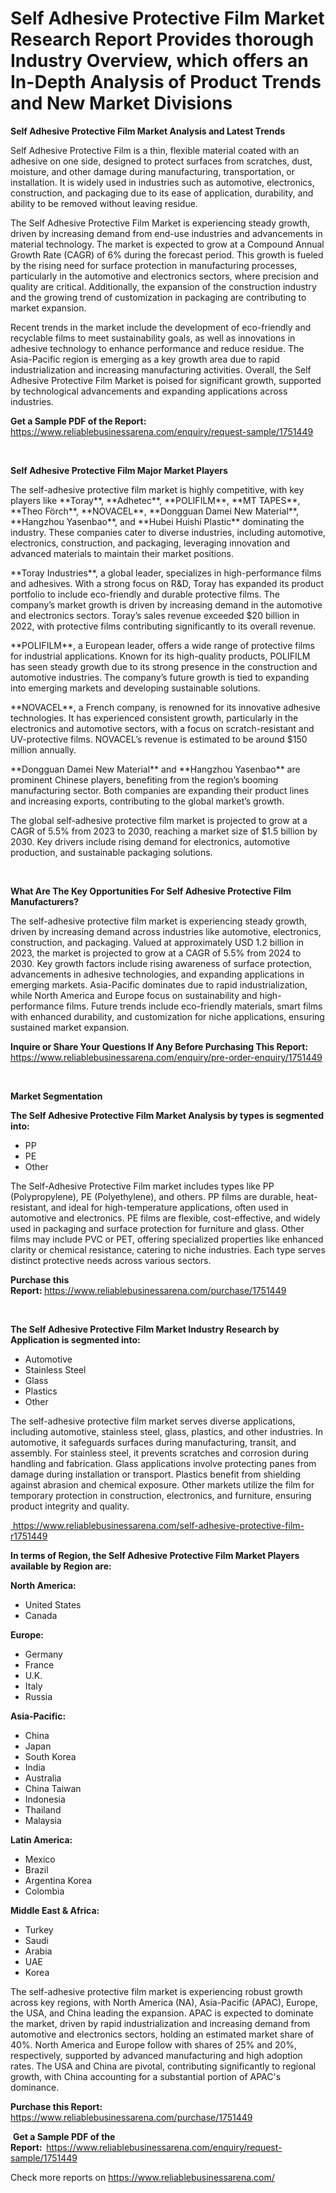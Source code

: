 <p><h1>Self Adhesive Protective Film Market Research Report Provides thorough Industry Overview, which offers an In-Depth Analysis of Product Trends and New Market Divisions</h1></p><p><strong>Self Adhesive Protective Film Market Analysis and Latest Trends</strong></p>
<p><p>Self Adhesive Protective Film is a thin, flexible material coated with an adhesive on one side, designed to protect surfaces from scratches, dust, moisture, and other damage during manufacturing, transportation, or installation. It is widely used in industries such as automotive, electronics, construction, and packaging due to its ease of application, durability, and ability to be removed without leaving residue.</p><p>The Self Adhesive Protective Film Market is experiencing steady growth, driven by increasing demand from end-use industries and advancements in material technology. The market is expected to grow at a Compound Annual Growth Rate (CAGR) of 6% during the forecast period. This growth is fueled by the rising need for surface protection in manufacturing processes, particularly in the automotive and electronics sectors, where precision and quality are critical. Additionally, the expansion of the construction industry and the growing trend of customization in packaging are contributing to market expansion.</p><p>Recent trends in the market include the development of eco-friendly and recyclable films to meet sustainability goals, as well as innovations in adhesive technology to enhance performance and reduce residue. The Asia-Pacific region is emerging as a key growth area due to rapid industrialization and increasing manufacturing activities. Overall, the Self Adhesive Protective Film Market is poised for significant growth, supported by technological advancements and expanding applications across industries.</p></p>
<p><strong>Get a Sample PDF of the Report:&nbsp;</strong> <a href="https://www.reliablebusinessarena.com/enquiry/request-sample/1751449?utm_campaign=2269&utm_medium=2&utm_source=Github&utm_content=ia&utm_term=26012025&utm_id=self-adhesive-protective-film">https://www.reliablebusinessarena.com/enquiry/request-sample/1751449</a></p>
<p>&nbsp;</p>
<p><strong>Self Adhesive Protective Film Major Market Players</strong></p>
<p><p>The self-adhesive protective film market is highly competitive, with key players like **Toray**, **Adhetec**, **POLIFILM**, **MT TAPES**, **Theo Förch**, **NOVACEL**, **Dongguan Damei New Material**, **Hangzhou Yasenbao**, and **Hubei Huishi Plastic** dominating the industry. These companies cater to diverse industries, including automotive, electronics, construction, and packaging, leveraging innovation and advanced materials to maintain their market positions.</p><p>**Toray Industries**, a global leader, specializes in high-performance films and adhesives. With a strong focus on R&D, Toray has expanded its product portfolio to include eco-friendly and durable protective films. The company’s market growth is driven by increasing demand in the automotive and electronics sectors. Toray’s sales revenue exceeded $20 billion in 2022, with protective films contributing significantly to its overall revenue.</p><p>**POLIFILM**, a European leader, offers a wide range of protective films for industrial applications. Known for its high-quality products, POLIFILM has seen steady growth due to its strong presence in the construction and automotive industries. The company’s future growth is tied to expanding into emerging markets and developing sustainable solutions.</p><p>**NOVACEL**, a French company, is renowned for its innovative adhesive technologies. It has experienced consistent growth, particularly in the electronics and automotive sectors, with a focus on scratch-resistant and UV-protective films. NOVACEL’s revenue is estimated to be around $150 million annually.</p><p>**Dongguan Damei New Material** and **Hangzhou Yasenbao** are prominent Chinese players, benefiting from the region’s booming manufacturing sector. Both companies are expanding their product lines and increasing exports, contributing to the global market’s growth.</p><p>The global self-adhesive protective film market is projected to grow at a CAGR of 5.5% from 2023 to 2030, reaching a market size of $1.5 billion by 2030. Key drivers include rising demand for electronics, automotive production, and sustainable packaging solutions.</p></p>
<p>&nbsp;</p>
<p><strong>What Are The Key Opportunities For Self Adhesive Protective Film Manufacturers?</strong></p>
<p><p>The self-adhesive protective film market is experiencing steady growth, driven by increasing demand across industries like automotive, electronics, construction, and packaging. Valued at approximately USD 1.2 billion in 2023, the market is projected to grow at a CAGR of 5.5% from 2024 to 2030. Key growth factors include rising awareness of surface protection, advancements in adhesive technologies, and expanding applications in emerging markets. Asia-Pacific dominates due to rapid industrialization, while North America and Europe focus on sustainability and high-performance films. Future trends include eco-friendly materials, smart films with enhanced durability, and customization for niche applications, ensuring sustained market expansion.</p></p>
<p><strong>Inquire or Share Your Questions If Any Before Purchasing This Report:</strong> <a href="https://www.reliablebusinessarena.com/enquiry/pre-order-enquiry/1751449?utm_campaign=2269&utm_medium=2&utm_source=Github&utm_content=ia&utm_term=26012025&utm_id=self-adhesive-protective-film">https://www.reliablebusinessarena.com/enquiry/pre-order-enquiry/1751449</a></p>
<p>&nbsp;</p>
<p><strong>Market Segmentation</strong></p>
<p><strong>The Self Adhesive Protective Film Market Analysis by types is segmented into:</strong></p>
<p><ul><li>PP</li><li>PE</li><li>Other</li></ul></p>
<p><p>The Self-Adhesive Protective Film market includes types like PP (Polypropylene), PE (Polyethylene), and others. PP films are durable, heat-resistant, and ideal for high-temperature applications, often used in automotive and electronics. PE films are flexible, cost-effective, and widely used in packaging and surface protection for furniture and glass. Other films may include PVC or PET, offering specialized properties like enhanced clarity or chemical resistance, catering to niche industries. Each type serves distinct protective needs across various sectors.</p></p>
<p><strong>Purchase this Report:&nbsp;</strong><a href="https://www.reliablebusinessarena.com/purchase/1751449?utm_campaign=2269&utm_medium=2&utm_source=Github&utm_content=ia&utm_term=26012025&utm_id=self-adhesive-protective-film">https://www.reliablebusinessarena.com/purchase/1751449</a></p>
<p>&nbsp;</p>
<p><strong>The Self Adhesive Protective Film Market Industry Research by Application is segmented into:</strong></p>
<p><ul><li>Automotive</li><li>Stainless Steel</li><li>Glass</li><li>Plastics</li><li>Other</li></ul></p>
<p><p>The self-adhesive protective film market serves diverse applications, including automotive, stainless steel, glass, plastics, and other industries. In automotive, it safeguards surfaces during manufacturing, transit, and assembly. For stainless steel, it prevents scratches and corrosion during handling and fabrication. Glass applications involve protecting panes from damage during installation or transport. Plastics benefit from shielding against abrasion and chemical exposure. Other markets utilize the film for temporary protection in construction, electronics, and furniture, ensuring product integrity and quality.</p></p>
<p><a href="https://www.reliablebusinessarena.com/self-adhesive-protective-film-r1751449?utm_campaign=2269&utm_medium=2&utm_source=Github&utm_content=ia&utm_term=26012025&utm_id=self-adhesive-protective-film">&nbsp;https://www.reliablebusinessarena.com/self-adhesive-protective-film-r1751449</a></p>
<p><strong>In terms of Region, the Self Adhesive Protective Film Market Players available by Region are:</strong></p>
<p>
    <p> <strong> North America: </strong>
        <ul>
            <li>United States</li>
            <li>Canada</li>
        </ul>
        </p> 
    <p> <strong> Europe: </strong>
        <ul>
            <li>Germany</li>
            <li>France</li>
            <li>U.K.</li>
            <li>Italy</li>
            <li>Russia</li>
        </ul>
        </p> 
    <p> <strong> Asia-Pacific: </strong>
        <ul>
            <li>China</li>
            <li>Japan</li>
            <li>South Korea</li>
            <li>India</li>
            <li>Australia</li>
            <li>China Taiwan</li>
            <li>Indonesia</li>
            <li>Thailand</li>
            <li>Malaysia</li>
        </ul>
        </p> 
    <p> <strong> Latin America: </strong>
        <ul>
            <li>Mexico</li>
            <li>Brazil</li>
            <li>Argentina Korea</li>
            <li>Colombia</li>
        </ul>
        </p> 
    <p> <strong> Middle East & Africa: </strong>
        <ul>
            <li>Turkey</li>
            <li>Saudi</li>
            <li>Arabia</li>
            <li>UAE</li>
            <li>Korea</li>
        </ul>
    </p>
    </p>
<p><p>The self-adhesive protective film market is experiencing robust growth across key regions, with North America (NA), Asia-Pacific (APAC), Europe, the USA, and China leading the expansion. APAC is expected to dominate the market, driven by rapid industrialization and increasing demand from automotive and electronics sectors, holding an estimated market share of 40%. North America and Europe follow with shares of 25% and 20%, respectively, supported by advanced manufacturing and high adoption rates. The USA and China are pivotal, contributing significantly to regional growth, with China accounting for a substantial portion of APAC's dominance.</p></p>
<p><strong>Purchase this Report: </strong><a href="https://www.reliablebusinessarena.com/purchase/1751449?utm_campaign=2269&utm_medium=2&utm_source=Github&utm_content=ia&utm_term=26012025&utm_id=self-adhesive-protective-film">https://www.reliablebusinessarena.com/purchase/1751449</a></p>
<p>&nbsp;<strong>Get a Sample PDF of the Report:&nbsp;&nbsp;</strong><a href="https://www.reliablebusinessarena.com/enquiry/request-sample/1751449?utm_campaign=2269&utm_medium=2&utm_source=Github&utm_content=ia&utm_term=26012025&utm_id=self-adhesive-protective-film">https://www.reliablebusinessarena.com/enquiry/request-sample/1751449</a></p>
<p><strong></strong></p>
<p>Check more reports on <a href="https://www.reliablebusinessarena.com/?utm_campaign=2269&utm_medium=2&utm_source=Github&utm_content=ia&utm_term=26012025&utm_id=self-adhesive-protective-film">https://www.reliablebusinessarena.com/</a></p>